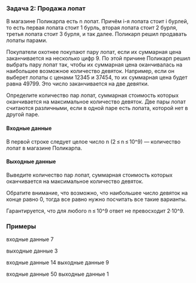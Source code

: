 ### Задача 2: Продажа лопат

В магазине Поликарпа есть n лопат. Причём i-я лопата стоит i бурлей, то есть первая лопата стоит 1 бурль, вторая лопата стоит 2 бурля, третья лопата стоит 3 бурля, и так далее. Поликарп решил продавать лопаты парами.

Покупатели охотнее покупают пару лопат, если их суммарная цена заканчивается на несколько цифр 9. По этой причине Поликарп решил выбрать пару лопат так, чтобы их суммарная цена оканчивалась на наибольшее возможное количество девяток. Например, если он выберет лопаты с ценами 12345 и 37454, то их суммарная цена будет равна 49799. Это число заканчивается на две девятки.

Определите количество пар лопат, суммарная стоимость которых оканчивается на максимальное количество девяток. Две пары лопат считаются различными, если в одной паре есть лопата, которой нет в другой паре.

#### Входные данные
В первой строке следует целое число n (2 ≤ n ≤ 10^9) — количество лопат в магазине Поликарпа.

#### Выходные данные
Выведите количество пар лопат, суммарная стоимость которых оканчивается на максимальное количество девяток.

Обратите внимание, что возможно, что наибольшее число девяток на конце равно 0, тогда все равно нужно посчитать все такие варианты.

Гарантируется, что для любого n ≤ 10^9 ответ не превосходит 2·10^9.

### Примеры
входные данные
7

выходные данные
3

входные данные
14
выходные данные
9

входные данные
50
выходные данные
1
